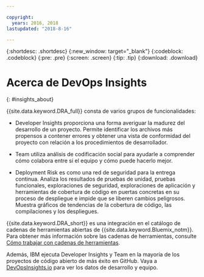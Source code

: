 ```yaml
---

copyright:
  years: 2016, 2018
lastupdated: "2018-8-16"

---
```


{:shortdesc: .shortdesc}
{:new_window: target="_blank"}
{:codeblock: .codeblock}
{:pre: .pre}
{:screen: .screen}
{:tip: .tip}
{:download: .download}

# Acerca de DevOps Insights
{: #insights_about}

{{site.data.keyword.DRA_full}} consta de varios grupos de funcionalidades:

   * Developer Insights proporciona una forma averiguar la madurez del desarrollo de un proyecto. Permite identificar los archivos más propensos a contener errores y obtener una vista de conformidad del proyecto con relación a los procedimientos de desarrollador.

   * Team utiliza análisis de codificación social para ayudarle a comprender cómo colabora entre sí el equipo y cómo puede hacerlo mejor.

   * Deployment Risk es como una red de seguridad para la entrega continua. Analiza los resultados de pruebas de unidad, pruebas funcionales, exploraciones de seguridad, exploraciones de aplicación y herramientas de cobertura de código en puertas concretas en su proceso de despliegue e impide que se liberen cambios peligrosos. Muestra gráficos de tendencias de la cobertura de código, las compilaciones y los despliegues.  

{{site.data.keyword.DRA_short}} es una integración en el catálogo de cadenas de herramientas abiertas de {{site.data.keyword.Bluemix_notm}}. Para obtener más información sobre las cadenas de herramientas, consulte [Cómo trabajar con cadenas de herramientas](/docs/services/ContinuousDelivery/toolchains_working.html).

Además, IBM ejecuta Developer Insights y Team en la mayoría de los proyectos de código abierto de más éxito en GitHub. Vaya a [DevOpsInsights.io](http://devopsinsights.io/) para ver los datos de desarrollo y equipo.
